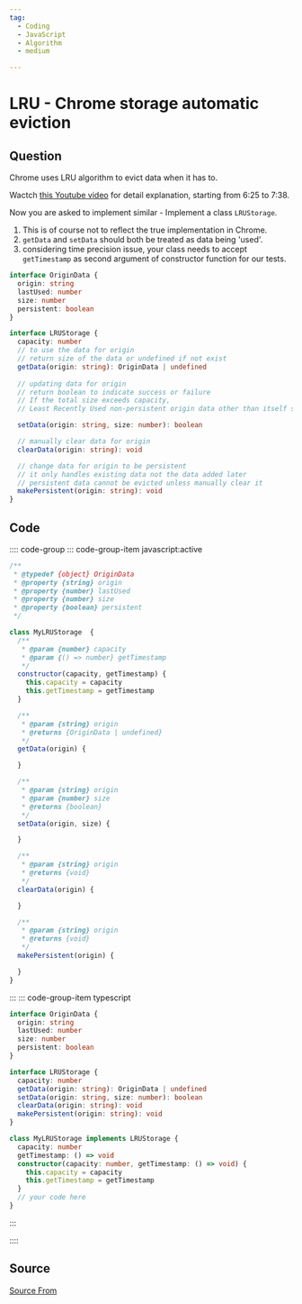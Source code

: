 ```yaml
---
tag:
  - Coding
  - JavaScript
  - Algorithm
  - medium

---
```

  
# LRU - Chrome storage automatic eviction

## Question
Chrome uses LRU algorithm to evict data when it has to.

Wactch [this Youtube video](https://youtu.be/NNuTV-gjlZQ?t=387) for detail explanation, starting from 6:25 to 7:38.

Now you are asked to implement similar - Implement a class `LRUStorage`.

1.  This is of course not to reflect the true implementation in Chrome.
2.  `getData` and `setData` should both be treated as data being 'used'.
3.  considering time precision issue, your class needs to accept `getTimestamp` as second argument of constructor function for our tests.

```ts
interface OriginData {
  origin: string
  lastUsed: number
  size: number
  persistent: boolean
}

interface LRUStorage {
  capacity: number
  // to use the data for origin
  // return size of the data or undefined if not exist
  getData(origin: string): OriginData | undefined
  
  // updating data for origin
  // return boolean to indicate success or failure
  // If the total size exceeds capacity,
  // Least Recently Used non-persistent origin data other than itself should be evicted.

  setData(origin: string, size: number): boolean

  // manually clear data for origin
  clearData(origin: string): void

  // change data for origin to be persistent
  // it only handles existing data not the data added later
  // persistent data cannot be evicted unless manually clear it
  makePersistent(origin: string): void 
}
```

## Code
:::: code-group
::: code-group-item javascript:active
```javascript
/**
 * @typedef {object} OriginData
 * @property {string} origin
 * @property {number} lastUsed
 * @property {number} size
 * @property {boolean} persistent
 */

class MyLRUStorage  {
  /**
   * @param {number} capacity
   * @param {() => number} getTimestamp
   */
  constructor(capacity, getTimestamp) {
    this.capacity = capacity
    this.getTimestamp = getTimestamp
  }

  /**
   * @param {string} origin
   * @returns {OriginData | undefined}
   */
  getData(origin) {

  }

  /**
   * @param {string} origin
   * @param {number} size
   * @returns {boolean}
   */
  setData(origin, size) {

  }

  /**
   * @param {string} origin
   * @returns {void}
   */
  clearData(origin) {

  }

  /**
   * @param {string} origin
   * @returns {void}
   */
  makePersistent(origin) {

  }
}
```
:::
    ::: code-group-item typescript
```typescript
interface OriginData {
  origin: string
  lastUsed: number
  size: number
  persistent: boolean
}

interface LRUStorage {
  capacity: number
  getData(origin: string): OriginData | undefined
  setData(origin: string, size: number): boolean
  clearData(origin: string): void
  makePersistent(origin: string): void 
}

class MyLRUStorage implements LRUStorage {
  capacity: number
  getTimestamp: () => void
  constructor(capacity: number, getTimestamp: () => void) {
    this.capacity = capacity
    this.getTimestamp = getTimestamp
  }
  // your code here
}
```
:::
    
::::



##  Source
[Source From](https://bigfrontend.dev/problem/lru-chrome-storage-eviction)

  